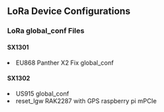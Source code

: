 <h2>LoRa Device Configurations</h2>
<h3>LoRa global_conf Files</h3>
<h4>SX1301</h4>
<li>EU868 Panther X2 Fix global_conf</li>
<h4>SX1302</h4>
<li>US915 global_conf</li>
<li>reset_lgw RAK2287 with GPS raspberry pi mPCIe</li>
